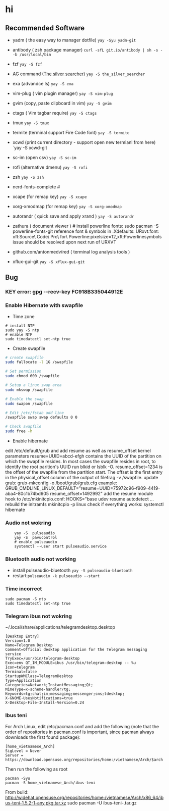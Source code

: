 # hi

## Recommended Software
* yadm ( the easy way to manager dotfile) ```yay -Syu yadm-git```
* antibody ( zsh package manager) ```curl -sfL git.io/antibody | sh -s - -b /usr/local/bin```
* fzf `yay -S fzf`
* AG command ([The silver searcher](https://github.com/ggreer/the_silver_searcher)) `yay -S the_silver_searcher`
* exa (advandce ls) `yay -S exa`
* vim-plug  ( vim plugin manager) `yay -S vim-plug`
* gvim  (copy, paste clipboard in vim) `yay -S gvim`
* ctags  ( Vim tagbar require) `yay -S ctags`
* tmux `yay -S tmux`
* termite (terminal support Fire Code font) `yay -S termite`
* xcwd (print current directory - support open new termianl from here) `yay -S xcwd-git
* sc-im (open csv) `yay -S sc-im`
* rofi (alternative dmenu) `yay -S rofi`
* zsh `yay -S zsh`
* nerd-fonts-complete #
* xcape (for remap key) `yay -S xcape`
* xorg-xmodmap (for  remap key) `yay -S xorg-xmodmap`
* autorandr ( quick save and apply xrand ) `yay -S autorandr`
* zathura ( document viewer ) #
install powerline fonts:
sudo pacman -S powerline-fonts-git
reference font & symbols in .Xdefaults:
URxvt.font: xft:Source\ Code\ Pro\ for\ Powerline:pixelsize=12,xft:Powerlinesymbols
issue should be resolved upon next run of URXVT

* github.com/antonmedv/red ( terminal log analysis tools )
* xflux-gui-git `yay -S xflux-gui-git`

## Bug 

### KEY error: gpg --recv-key FC918B335044912E

### Enable Hibernate with swapfile

* Time zone
```
# install NTP 
sudo yay -S ntp
# enable NTP
sudo timedatectl set-ntp true
```

* Create swapfile 

```bash
# create swapfile
sudo fallocate -l 1G /swapfile

# Set permission
sudo chmod 600 /swapfile

# Setup a linux swap area
sudo mkswap /swapfile

# Enable the swap
sudo swapon /swapfile

# Edit /etc/fstab add line 
/swapfile swap swap defaults 0 0

# Check swapfile
sudo free -h
```

* Enable hibernate

edit /etc/default/grub and add resume as well as resume_offset kernel parameters
resume=UUID=abcd-efgh contains the UUID of the partition on which the swapfile resides. In most cases the swapfile resides in root, to identify the root parition's UUID run blkid or lsblk -O.
resume_offset=1234 is the offset of the swapfile from the partition start. The offset is the first entry in the physical_offset column of the output of filefrag -v /swapfile.
update grub: grub-mkconfig -o /boot/grub/grub.cfg
example: GRUB_CMDLINE_LINUX_DEFAULT="resume=UUID=75972c96-f909-4419-aba4-80c1b74bd605 resume_offset=1492992"
add the resume module hook to /etc/mkinitcpio.conf:
HOOKS="base udev resume autodetect ...
rebuild the initramfs mkinitcpio -p linux
check if everything works: systemctl hibernate

### Audio not wokring
```
    yay -S  pulseaudio
    yay -S  pavucontrol
    # enable pulseaudio 
    systemctl --user start pulseaudio.service

```

### Bluetooth audio not working

* install pulseaudio-bluetooth `yay -S pulseaudio-bluetooth`
* restart:`pulseaudio -k pulseaudio --start`

### Time incorrect 
```
sudo pacman -S ntp
sudo timedatectl set-ntp true
```

### Telegram ibus not wokring

~/.local/share/applications/telegramdesktop.desktop

```
[Desktop Entry]
Version=1.0
Name=Telegram Desktop
Comment=Official desktop application for the Telegram messaging service
TryExec=/usr/bin/telegram-desktop
Exec=env QT_IM_MODULE=ibus /usr/bin/telegram-desktop -- %u
Icon=telegram
Terminal=false
StartupWMClass=TelegramDesktop
Type=Application
Categories=Network;InstantMessaging;Qt;
MimeType=x-scheme-handler/tg;
Keywords=tg;chat;im;messaging;messenger;sms;tdesktop;
X-GNOME-UsesNotifications=true
X-Desktop-File-Install-Version=0.24
```


### Ibus teni

For Arch Linux, edit /etc/pacman.conf and add the following (note that the order of repositories in pacman.conf is important, since pacman always downloads the first found package):

```
[home_vietnamese_Arch]
SigLevel = Never
Server = https://download.opensuse.org/repositories/home:/vietnamese/Arch/$arch
```

Then run the following as root

```
pacman -Syu
pacman -S home_vietnamese_Arch/ibus-teni
```

From build:
http://widehat.opensuse.org/repositories/home:/vietnamese/Arch/x86_64/ibus-teni-1.5.2-1-any.pkg.tar.xz
sudo pacman -U ibus-teni-<version>.tar.gz
